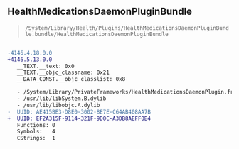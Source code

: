 ## HealthMedicationsDaemonPluginBundle

> `/System/Library/Health/Plugins/HealthMedicationsDaemonPluginBundle.bundle/HealthMedicationsDaemonPluginBundle`

```diff

-4146.4.18.0.0
+4146.5.13.0.0
   __TEXT.__text: 0x0
   __TEXT.__objc_classname: 0x21
   __DATA_CONST.__objc_classlist: 0x8

   - /System/Library/PrivateFrameworks/HealthMedicationsDaemonPlugin.framework/HealthMedicationsDaemonPlugin
   - /usr/lib/libSystem.B.dylib
   - /usr/lib/libobjc.A.dylib
-  UUID: AE415BE3-D8E0-3002-8E7E-C64AB408AA7B
+  UUID: EF2A315F-9114-321F-9D0C-A3DB8AEFF0B4
   Functions: 0
   Symbols:   4
   CStrings:  1

```
